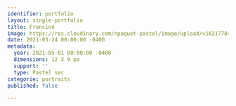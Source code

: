 ```yaml
---
identifier: portfolio
layout: single-portfolio
title: Francine
image: https://res.cloudinary.com/npaquet-pastel/image/upload/v1621778473/D89CF5B7-FC1E-4E20-BE3F-536C3D5C1582_qp1la1.jpg
date: 2021-03-24 00:00:00 -0400
metadata:
  year: 2021-05-01 00:00:00 -0400
  dimensions: 12 X 9 po
  support: ''
  type: Pastel sec
categorie: portraits
published: false

---
```

